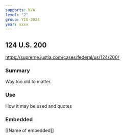 ```yaml
---
supports: N/A
level: "2"
group: YIG-2024
year: xxxx
---
```

## 124 U.S. 200

https://supreme.justia.com/cases/federal/us/124/200/

### Summary

Way too old to matter.

### Use

How it may be used and quotes

### Embedded

[[Name of embedded]]